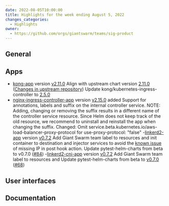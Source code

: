 ```yaml
---
date: 2022-08-05T10:00:00
title: Highlights for the week ending August 5, 2022
changes_categories:
  - Highlights
owner:
  - https://github.com/orgs/giantswarm/teams/sig-product
---
```


## General


## Apps
- [kong-app](https://github.com/giantswarm/kong-app) version [v2.11.0](https://github.com/giantswarm/kong-app/blob/master/CHANGELOG.md#2110---2022-08-03) Align with upstream chart version [2.11.0](https://github.com/Kong/charts/releases/tag/kong-2.11.0) ([Changes in upstream repository](https://github.com/Kong/charts/compare/kong-2.8.2...kong-2.11.0)) Update kong/kubernetes-ingress-controller to [2.5.0](https://github.com/Kong/kubernetes-ingress-controller/releases/tag/v2.5.0)
- [nginx-ingress-controller-app](https://github.com/giantswarm/nginx-ingress-controller-app) version [v2.15.0](https://github.com/giantswarm/nginx-ingress-controller-app/blob/master/CHANGELOG.md#2150---2022-08-03) added Support for annotations, labels and suffix on the internal controller service.
NOTE: Adding, changing or removing the suffix results in a different name of the controller service resource. Since Helm does not keep track of the old resource, we recommend to uninstall and reinstall the app when changing the suffix. Changed: Omit service.beta.kubernetes.io/aws-load-balancer-proxy-protocol for use-proxy-protocol: "false"
-[linkerd2-app](https://github.com/giantswarm/linkerd2-app) version [v0.7.2](https://github.com/giantswarm/linkerd2-app/blob/master/CHANGELOG.md#072---2022-08-03) Add Giant Swarm team label to resources and init container to destination and injector services to avoid the [known issue](https://github.com/projectcalico/calico/issues/3499) of missing IP in post hook action. Update pytest-helm-charts from beta to v0.7.0 ([#84](https://github.com/giantswarm/linkerd2-app/pull/84))
-[linkerd2-cni-app](https://github.com/giantswarm/linkerd2-cni-app) version [v0.7.2](https://github.com/giantswarm/linkerd2-cni-app/blob/master/CHANGELOG.md#072---2022-08-03) Add Giant Swarm team label to resources and Update pytest-helm-charts from beta to [v0.7.0](https://github.com/giantswarm/pytest-helm-charts/blob/master/CHANGELOG.md) ([#68](https://github.com/giantswarm/linkerd2-cni-app/pull/68))


## User interfaces


## Documentation
